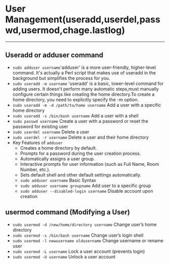 # User Management(useradd,userdel,passwd,usermod,chage.lastlog)
--------------------

## Useradd or adduser command
 - `sudo adduser username`'adduser' is a more user-friendly, higher-level command. It's actually a Perl script that makes use of useradd in 
     the background but simplifies the process for you.
 - `sudo useradd -m username` 'useradd' is a basic, lower-level command for adding users. It doesn't perform many automatic steps,must 
     manually configure certain things like creating the home directory.To create a home directory, you need to explicitly specify the -m 
     option.
 - `sudo useradd -m -d /path/to/home username` Add a user with a specific home directory
 - `sudo useradd -s /bin/bash username` Add a user with a shell
 - `sudo passwd username` Create a user with a password or reset the password for existing user
 - `sudo userdel username` Delete a user
 - `sudo userdel -r username` Delete a user and their home directory
 - Key Features of `adduser`
     - Creates a home directory by default.
     - Prompts for a password during the user creation process.
     - Automatically assigns a user group.
     - Interactive prompts for user information (such as Full Name, Room Number, etc.).
     - Sets default shell and other default settings automatically.
     - `sudo adduser username` Basic Syntax
     - `sudo adduser username groupname` Add user to a specific group
     - `sudo adduser --disabled-login username` Disable account upon creation
   



## usermod command (Modifying a User) 
 - `sudo usermod -d /new/home/directory username` Change user’s home directory
 - `sudo usermod -s /bin/bash username` Change user’s login shell
 - `sudo usermod -l newusername oldusername` Change username or rename user
 - `sudo usermod -L username` Lock a user account (prevents login)
 - `sudo usermod -U username` Unlock a user account














 


